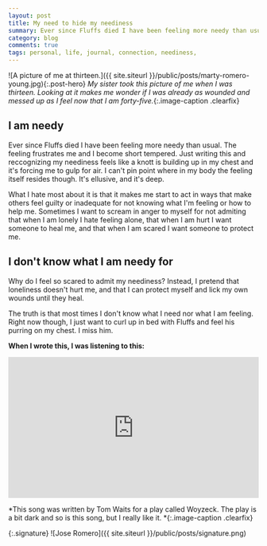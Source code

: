```yaml
---
layout: post
title: My need to hide my neediness
summary: Ever since Fluffs died I have been feeling more needy than usual.
category: blog
comments: true
tags: personal, life, journal, connection, neediness, 
---
```


![A picture of me at thirteen.]({{ site.siteurl }}/public/posts/marty-romero-young.jpg){:.post-hero}
*My sister took this picture of me when I was thirteen. Looking at it makes me wonder if I was already as wounded and messed up as I feel now that I am forty-five.*{:.image-caption .clearfix}

## I am needy
Ever since Fluffs died I have been feeling more needy than usual. The feeling frustrates me and I become short tempered. Just writing this and reccognizing my neediness feels like a knott is building up in my chest and it's forcing me to gulp for air. I can't pin point where in my body the feeling itself resides though. It's ellusive, and it's deep. 

What I hate most about it is that it makes me start to act in ways that make others feel guilty or inadequate for not knowing what I'm feeling or how to help me. Sometimes I want to scream in anger to myself for not admiting that when I am lonely I hate feeling alone, that when I am hurt I want someone to heal me, and that when I am scared  I want someone to protect me.

## I don't know what I am needy for
Why do I feel so scared to admit my neediness? Instead, I pretend that loneliness doesn't hurt me, and that I can protect myself and lick my own wounds until they heal.

The truth is that most times I don't know what I need nor what I am feeling. Right now though, I just want to curl up in bed with Fluffs and feel his purring on my chest. I miss him.
 
**When I wrote this, I was listening to this:**
 <style>.embed-container { position: relative; padding-bottom: 56.25%; height: 0; overflow: hidden; max-width: 100%; } .embed-container iframe, .embed-container object, .embed-container embed { position: absolute; top: 0; left: 0; width: 100%; height: 100%; }</style>
<div class='embed-container'><iframe src='https://www.youtube.com/embed/L3iwJKjw2iI?rel=0&amp;t=27s&amp;showinfo=0' frameborder='0' allowfullscreen></iframe></div>

*This song was written by Tom Waits for a play called Woyzeck. The play is a bit dark and so is this song, but I really like it. *{:.image-caption .clearfix}

{:.signature}
![Jose Romero]({{ site.siteurl }}/public/posts/signature.png)

